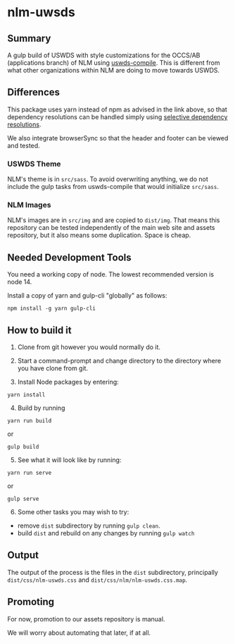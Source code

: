 # nlm-uwsds

## Summary

A gulp build of USWDS with style customizations for the OCCS/AB (applications
branch) of NLM using [uswds-compile](https://github.com/uswds/uswds-compile). This is different from what other organizations within NLM are doing to move
towards USWDS.

## Differences

This package uses yarn instead of npm as advised in the
link above, so that dependency resolutions can be handled 
simply using [selective dependency resolutions](https://classic.yarnpkg.com/en/docs/selective-version-resolutions/).

We also integrate browserSync so that the header and footer can be viewed and
tested.

### USWDS Theme

NLM's theme is in `src/sass`.  To avoid overwriting anything, we do not include
the gulp tasks from uswds-compile that would initialize `src/sass`.

### NLM Images

NLM's images are in `src/img` and are copied to `dist/img`. That means this
repository can be tested independently of the main web site and assets repository,
but it also means some duplication. Space is cheap.

## Needed Development Tools

You need a working copy of node.  The lowest recommended version is node 14.

Install a copy of yarn and gulp-cli "globally" as follows:

```
npm install -g yarn gulp-cli
```

## How to build it

1. Clone from git however you would normally do it.

2. Start a command-prompt and change directory to the directory where you have clone from git.

3. Install Node packages by entering:

```
yarn install
```

4. Build by running

```
yarn run build
```

or

```
gulp build
```

5. See what it will look like by running:

```
yarn run serve
```

or

```
gulp serve
```

6. Some other tasks you may wish to try:

* remove `dist` subdirectory by running `gulp clean`.
* build `dist` and rebuild on any changes by running `gulp watch`

## Output

The output of the process is the files in the `dist` subdirectory, principally `dist/css/nlm-uswds.css` and `dist/css/nlm/nlm-uswds.css.map`.

## Promoting

For now, promotion to our assets repository is manual.

We will worry about automating that later, if at all.
